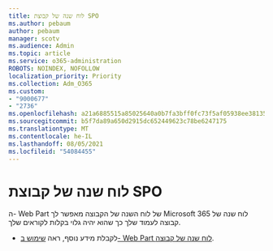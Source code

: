 ```yaml
---
title: לוח שנה של קבוצת SPO
ms.author: pebaum
author: pebaum
manager: scotv
ms.audience: Admin
ms.topic: article
ms.service: o365-administration
ROBOTS: NOINDEX, NOFOLLOW
localization_priority: Priority
ms.collection: Adm_O365
ms.custom:
- "9000677"
- "2736"
ms.openlocfilehash: a21a6885515a85025640a0b7fa3bff0fc73f5af05938ee38135636772e869391
ms.sourcegitcommit: b5f7da89a650d2915dc652449623c78be6247175
ms.translationtype: MT
ms.contentlocale: he-IL
ms.lasthandoff: 08/05/2021
ms.locfileid: "54084455"
---
```

# <a name="spo-group-calendar"></a>לוח שנה של קבוצת SPO

ה- Web Part של לוח השנה של הקבוצה מאפשר לך Microsoft 365 לוח שנה של קבוצה לעמוד שלך כך שהוא יהיה גלוי בקלות לקוראים שלך.
- לקבלת מידע נוסף, ראה [שימוש ב- Web Part לוח שנה של קבוצה](https://support.microsoft.com/en-us/office/use-the-group-calendar-web-part-eaf3c04d-5699-48cb-8b5e-3caa887d51ce?ui=en-us&rs=en-us&ad=us).
